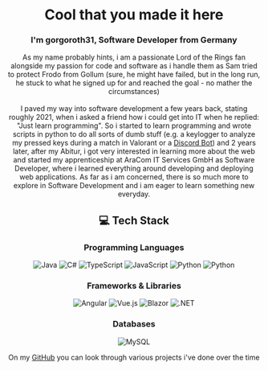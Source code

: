 <div align="center">

# Cool that you made it here
### I'm gorgoroth31, Software Developer from Germany

As my name probably hints, i am a passionate Lord of the Rings fan alongside my passion for code and software as i handle them as Sam tried to protect Frodo from Gollum (sure, he might have failed, but in the long run, he stuck to what he signed up for and reached the goal - no mather the circumstances)
<br/>
<br/>
I paved my way into software development a few years back, stating roughly 2021, when i asked a friend how i could get into IT when he replied: "Just learn programming". So i started to learn programming and wrote scripts in python to do all sorts of dumb stuff (e.g. a keylogger to analyze my pressed keys during a match in Valorant or a [Discord Bot](https://github.com/gorgoroth31/discord-bot)) and 2 years later, after my Abitur, i got very interested in learning more about the web and started my apprenticeship at AraCom IT Services GmbH as Software Developer, where i learned everything around developing and deploying web applications. As far as i am concerned, there is so much more to explore in Software Development and i am eager to learn something new everyday.
<br/>

## 💻 Tech Stack
### Programming Languages
![Java](https://img.shields.io/badge/Java-black?style=flat&logo=java&logoColor=white) 
![C#](https://img.shields.io/badge/C%23-00599C?style=flat&logo=sharp&logoColor=white) 
![TypeScript](https://img.shields.io/badge/TypeScript-3178C6?style=flat&logo=typescript&logoColor=white) 
![JavaScript](https://img.shields.io/badge/JavaScript-F7DF1E?style=flat&logo=javascript&logoColor=black) 
![Python](https://img.shields.io/badge/Python-3776AB?style=flat&logo=python&logoColor=white)
![Python](https://img.shields.io/badge/Go-3776AB?style=flat&logo=go&logoColor=white)

### Frameworks & Libraries
![Angular](https://img.shields.io/badge/Angular-DD0031?style=flat&logo=angular&logoColor=white) 
![Vue.js](https://img.shields.io/badge/Vue.js-4FC08D?style=flat&logo=vue-dot-js&logoColor=white)
![Blazor](https://img.shields.io/badge/Blazor-4FC08D?style=flat&logo=blazor&logoColor=white)
![.NET](https://img.shields.io/badge/.NET-4FC08D?style=flat&logo=dotnet&logoColor=white)

### Databases
![MySQL](https://img.shields.io/badge/MySQL-4479A1?style=flat&logo=mysql&logoColor=white) 

On my [GitHub](https://github.com/gorgoroth31) you can look through various projects i've done over the time

</div>
